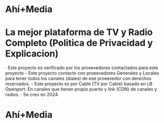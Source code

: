 # Ahí+Media
# La mejor plataforma de TV y Radio Completo (Politica de Privacidad y Explicacion)
· Este proyecto es verificado por los proeevedores contactados para este proyecto
    - Este proyecto contacto con proeevedores Generales y Locales para tener todos los canales (diales) de ese proeevedor con derechos reservados.
    - Este proyecto es por Cable (TV por Cable) basado en LB Openport. En canales que tienen propio puerto y link (CDN) de canales y radios.
· Se creo en 2024.

# Ahí+Media
